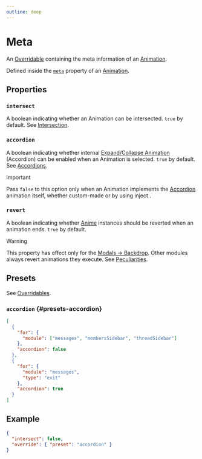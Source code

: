```yaml
---
outline: deep
---
```


# Meta

An [Overridable](/create/overridables) containing the meta information of an [Animation](./animation).

Defined inside the [`meta`](./animation#meta) property of an [Animation](./animation).

## Properties

### `intersect` <Badge type="info" text="optional" />

A boolean indicating whether an Animation can be intersected. `true` by default. See [Intersection](/create/intersection).

### `accordion` <Badge type="info" text="optional" />

A boolean indicating whether internal [Expand/Collapse Animation](/usage/basics#expand-collapse-animations) (Accordion) can be enabled when an Animation is selected.
`true` by default. See [Accordions](/create/accordions).

> [!IMPORTANT]
> Pass `false` to this option only when an Animation implements the [Accordion](/create/accordions) animation itself,
> whether custom-made or by using inject <InjectRef inject="accordion" />.

### `revert` <Badge type="info" text="optional" />

A boolean indicating whether [Anime](/create/anime) instances should be reverted when an animation ends. `true` by default.

> [!WARNING]
> This property has effect only for the [Modals -> Backdrop](/usage/modules#modals-backdrop).
> Other modules always revert animations they execute.
> See [Peculiarities](/create/peculiarities#modals-backdrop).

## Presets

See [Overridables](/create/overridables#presets).

### `accordion` {#presets-accordion}

```json
[
  {
    "for": {
      "module": ["messages", "membersSidebar", "threadSidebar"]
    },
    "accordion": false
  },
  {
    "for": {
      "module": "messages",
      "type": "exit"
    },
    "accordion": true
  }
]
```

## Example

```json
{
  "intersect": false,
  "override": { "preset": "accordion" }
}
```
